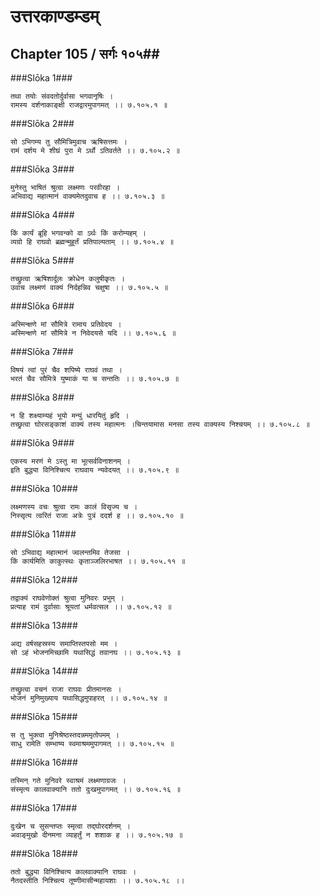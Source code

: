 उत्तरकाण्डम्डम्
===============================


## Chapter 105  / सर्गः १०५##


###Slōka 1###


    तथा तयोः संवदतोर्दुर्वासा भगवानृषिः ।
    रामस्य दर्शनाकाङ्क्षी राजद्वारमुपागमत् ।। ७.१०५.१ ॥


###Slōka 2###


    सो ऽभिगम्य तु सौमित्रिमुवाच ऋषिसत्तमः ।
    रामं दर्शय मे शीघ्रं पुरा मे ऽर्थो ऽतिवर्तते ।। ७.१०५.२ ॥


###Slōka 3###


    मुनेस्तु भाषितं श्रुत्वा लक्ष्मणः परवीरहा ।
    अभिवाद्य महात्मानं वाक्यमेतदुवाच ह ।। ७.१०५.३ ॥


###Slōka 4###


    किं कार्यं ब्रूहि भगवन्को वा ऽर्थः किं करोम्यहम् ।
    व्यग्रो हि राघवो ब्रह्मन्मुहूर्तं प्रतिपाल्यताम् ।। ७.१०५.४ ॥


###Slōka 5###


    तच्छ्रुत्वा ऋषिशार्दूलः क्रोधेन कलुषीकृतः ।
    उवाच लक्ष्मणं वाक्यं निर्दहन्निव चक्षुषा ।। ७.१०५.५ ॥


###Slōka 6###


    अस्मिन्क्षणे मां सौमित्रे रामाय प्रतिवेदय ।
    अस्मिन्क्षणे मां सौमित्रे न निवेदयसे यदि ।। ७.१०५.६ ॥


###Slōka 7###


    विषयं त्वां पुरं चैव शपिष्ये राघवं तथा ।
    भरतं चैव सौमित्रे युष्माकं या च सन्ततिः ।। ७.१०५.७ ॥


###Slōka 8###


    न हि शक्ष्याम्यहं भूयो मन्युं धारयितुं हृदि ।
    तच्छ्रुत्वा घोरसङ्काशं वाक्यं तस्य महात्मनः ।चिन्तयामास मनसा तस्य वाक्यस्य निश्चयम् ।। ७.१०५.८ ॥


###Slōka 9###


    एकस्य मरणं मे ऽस्तु मा भूत्सर्वविनाशनम् ।
    इति बुद्ध्या विनिश्चित्य राघवाय न्यवेदयत् ।। ७.१०५.९ ॥


###Slōka 10###


    लक्ष्मणस्य वचः श्रुत्वा रामः कालं विसृज्य च ।
    निस्सृत्य त्वरितं राजा अत्रेः पुत्रं ददर्श ह ।। ७.१०५.१० ॥


###Slōka 11###


    सो ऽभिवाद्य महात्मानं ज्वलन्तमिव तेजसा ।
    किं कार्यमिति काकुत्स्थः कृताञ्जलिरभाषत ।। ७.१०५.११ ॥


###Slōka 12###


    तद्वाक्यं राघवेणोक्तं श्रुत्वा मुनिवरः प्रभुम् ।
    प्रत्याह रामं दुर्वासाः श्रूयतां धर्मवत्सल ।। ७.१०५.१२ ॥


###Slōka 13###


    अद्य वर्षसहस्रस्य समाप्तिस्तपसो मम ।
    सो ऽहं भोजनमिच्छामि यथासिद्धं तवानघ ।। ७.१०५.१३ ॥


###Slōka 14###


    तच्छ्रुत्वा वचनं राजा राघवः प्रीतमानसः ।
    भोजनं मुनिमुख्याय यथासिद्धमुपाहरत् ।। ७.१०५.१४ ॥


###Slōka 15###


    स तु भुक्त्वा मुनिश्रेष्ठस्तदन्नममृतोपमम् ।
    साधु रामेति सम्भाष्य स्वमाश्रममुपागमत् ।। ७.१०५.१५ ॥


###Slōka 16###


    तस्मिन् गते मुनिवरे स्वाश्रमं लक्ष्मणाग्रजः ।
    संस्मृत्य कालवाक्यानि ततो दुःखमुपागमत् ।। ७.१०५.१६ ॥


###Slōka 17###


    दुःखेन च सुसन्तप्तः स्मृत्वा तद्घोरदर्शनम् ।
    अवाङ्मुखो दीनमना व्याहर्तुं न शशाक ह ।। ७.१०५.१७ ॥


###Slōka 18###


    ततो बुद्ध्या विनिश्चित्य कालवाक्यानि राघवः ।
    नैतदस्तीति निश्चित्य तूष्णीमासीन्महायशाः ।। ७.१०५.१८ ।।


